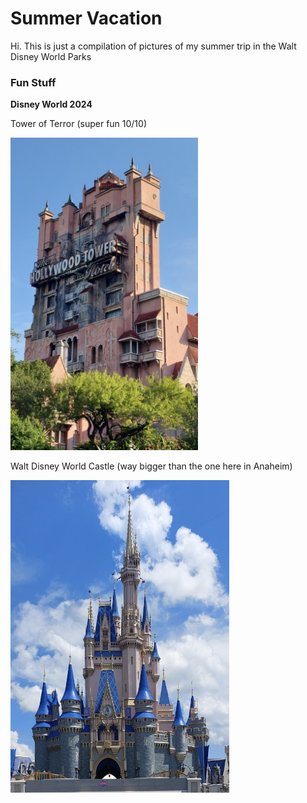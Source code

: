 <!DOCTYPE html>
<html>

<body> 
<h1> <B> Summer Vacation </B> </h1>
<p> Hi. This is just a compilation of pictures of my summer trip in the Walt Disney World Parks </p>
 </body>

<body> 
<h3> Fun Stuff </h3>
<p> <b> Disney World 2024 </b> </p>
 <p> Tower of Terror (super fun 10/10) </p>
  <img src=tot.png width="300" height="500">
 <p> Walt Disney World Castle (way bigger than the one here in Anaheim) </p>
  <img src=wdw.png width="350" height="500">
 </body>
 
</html>

